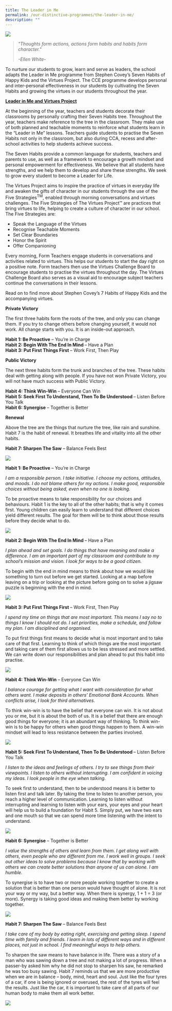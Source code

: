 ```yaml
---
title: The Leader in Me
permalink: /our-distinctive-programmes/the-leader-in-me/
description: ""
---
```

<img src="/images/LIM.jpg">
<blockquote>
<p><em>"Thoughts form actions, actions form habits and habits form character."</em></p>
<p><em>-Ellen White-</em></p>
</blockquote>
<p>To nurture our students to grow, learn and serve as leaders, the school adapts the Leader in Me programme from Stephen Covey&rsquo;s Seven Habits of Happy Kids and the Virtues Project. The CCE programme develops personal and inter-personal effectiveness in our students by cultivating the Seven Habits and growing the virtues in our students throughout the year.</p>
<p><strong><u>Leader in Me and Virtues Project</u></strong></p>
<p>At the beginning of the year, teachers and students decorate their classrooms by personally crafting their Seven Habits tree. Throughout the year, teachers make reference to the tree in the classroom. They make use of both planned and teachable moments to reinforce what students learn in the &ldquo;Leader in Me&rdquo; lessons. Teachers guide students to practise the Seven Habits not only in the classroom, but also during CCA, recess and after-school activities to help students achieve success.</p>
<p>The Seven Habits provide a common language for students, teachers and parents to use, as well as a framework to encourage a growth mindset and personal empowerment for effectiveness. We believe that all students have strengths, and we help them to develop and share these strengths. We seek to grow every student to become a Leader for Life.</p>
<p>The Virtues Project aims to inspire the practice of virtues in everyday life and awaken the gifts of character in our students through the use of the Five Strategies<sup>TM</sup>, enabled through morning conversations and virtues challenges. The Five Strategies of The Virtues Project&trade; are practices that bring virtues to life, helping to create a culture of character in our school. The Five Strategies are:</p>
<ul>
<li>Speak the Language of the Virtues</li>
<li>Recognise Teachable Moments</li>
<li>Set Clear Boundaries</li>
<li>Honor the Spirit</li>
<li>Offer Companioning</li>
</ul>
<p>Every morning, Form Teachers engage students in conversations and activities related to virtues. This helps our students to start the day right on a positive note. Form teachers then use the Virtues Challenge Board to encourage students to practise the virtues throughout the day. The Virtues Challenge Board also serves as a visual aid to encourage subject teachers continue the conversations in their lessons.</p>
<p>Read on to find more about Stephen Covey&rsquo;s 7 Habits of Happy Kids and the accompanying virtues.</p>
<p><strong>Private Victory</strong></p>
<p>The first three habits form the roots of the tree, and only you can change them. If you try to change others before changing yourself, it would not work. All change starts with you. It is an inside-out approach.</p>
<p><strong>Habit 1: Be Proactive</strong>&nbsp;&ndash; You&rsquo;re in Charge<br /><strong>Habit 2: Begin With The End In Mind&nbsp;</strong>&ndash; Have a Plan<br /><strong>Habit 3: Put First Things First&nbsp;</strong>&ndash; Work First, Then Play</p>
<p><strong>Public Victory</strong></p>
<p>The next three habits form the trunk and branches of the tree. These habits deal with getting along with people. If you have not won Private Victory, you will not have much success with Public Victory.</p>
<p><strong>Habit 4: Think Win-Win</strong>&nbsp;&ndash; Everyone Can Win<br /><strong>Habit 5: Seek First To Understand, Then To Be Understood&nbsp;</strong>&ndash; Listen Before You Talk<br /><strong>Habit 6: Synergise</strong>&nbsp;&ndash; Together is Better</p>
<p><strong>Renewal</strong></p>
<p>Above the tree are the things that nurture the tree, like rain and sunshine. Habit 7 is the habit of renewal. It breathes life and vitality into all the other habits.</p>
<p><strong>Habit&nbsp;7: Sharpen The Saw</strong>&nbsp;&ndash; Balance Feels Best</p>
<img src="/images/Tree.jpg">
<p><strong>Habit 1: Be Proactive</strong>&nbsp;&ndash; You&rsquo;re in Charge</p>
<p><em>I am a responsible person. I take initiative. I choose my actions, attitudes, and moods. I do not blame others for my actions. I make good, responsible choices without being asked, even when no one is looking.</em></p>
<p>To be proactive means to take responsibility for our choices and behaviours. Habit 1 is the key to all of the other habits; that is why it comes first. Young children can easily learn to understand that different choices yield different results. The goal for them will be to think about those results before they decide what to do.</p>
<img src="/images/1-1024x287.jpg">
<p><strong>Habit 2: Begin With The End In Mind&nbsp;</strong>&ndash; Have a Plan</p>
<p><em>I plan ahead and set goals. I do things that have meaning and make a difference. I am an important part of my classroom and contribute to my school&rsquo;s mission and vision. I look for ways to be a good citizen.</em></p>
<p>To begin with the end in mind means to think about how we would like something to turn out before we get started. Looking at a map before leaving on a trip or looking at the picture before going on to solve a jigsaw puzzle is beginning with the end in mind.</p>
<img src="/images/2w.jpg">
<p><strong>Habit 3: Put First Things First&nbsp;</strong>&ndash; Work First, Then Play</p>
<p><em>I spend my time on things that are most important. This means I say no to things I know I should not do. I set priorities, make a schedule, and follow my plan. I am disciplined and organised.</em></p>
<p>To put first things first means to decide what is most important and to take care of that first. Learning to think of which things are the most important and taking care of them first allows us to be less stressed and more settled. We can write down our responsibilities and plan ahead to put this habit into practise.</p>
<img src="/images/3w.jpg">
<p><strong>Habit 4: Think Win-Win</strong>&nbsp;&ndash; Everyone Can Win</p>
<p><em>I balance courage for getting what I want with consideration for what others want. I make deposits in others&rsquo; Emotional Bank Accounts. When conflicts arise, I look for third alternatives.</em></p>
<p>To think win-win is to have the belief that everyone can win. It is not about you or me, but it is about the both of us. It is a belief that there are enough good things for everyone; it is an abundant way of thinking. To think win-win is to be happy for others when good things happen to them. A win-win mindset will lead to less resistance between the parties involved.</p>
<img src="/images/4w.jpg">
<p><strong>Habit 5: Seek First To Understand, Then To Be Understood&nbsp;</strong>&ndash; Listen Before You Talk</p>
<p><em>I listen to the ideas and feelings of others. I try to see things from their viewpoints. I listen to others without interrupting. I am confident in voicing my ideas. I look people in the eye when talking.</em></p>
<p>To seek first to understand, then to be understood means it is better to listen first and talk later. By taking the time to listen to another person, you reach a higher level of communication. Learning to listen without interrupting and learning to listen with your ears, your eyes and your heart will help us to build a foundation for Habit 5. Simply put, we have two ears and one mouth so that we can spend more time listening with the intent to understand.</p>
<img src="/images/5w.jpg">
<p><strong>Habit 6: Synergise</strong>&nbsp;&ndash; Together is Better</p>
<p><em>I value the strengths of others and learn from them. I get along well with others, even people who are different from me. I work well in groups. I seek out other ideas to solve problems because I know that by working with others we can create better solutions than anyone of us can alone. I am humble.</em></p>
<p>To synergise is to have two or more people working together to create a solution that is better than one person would have thought of alone. It is not your way or my way, but a better way. When there is synergy, 1 + 1 = 3 (or more). Synergy is taking good ideas and making them better by working together.</p>
<img src="/images/6w.jpg">
<p><strong>Habit&nbsp;7: Sharpen The Saw</strong>&nbsp;&ndash; Balance Feels Best</p>
<p><em>I take care of my body by eating right, exercising and getting sleep. I spend time with family and friends. I learn in lots of different ways and in different places, not just in school. I find meaningful ways to help others.</em></p>
<p>To sharpen the saw means to have balance in life. There was a story of a man who was sawing down a tree and not making a lot of progress. When a passer-by asked him why he did not stop to sharpen his saw, he remarked he was too busy sawing. Habit 7 reminds us that we are more productive when we are in balance &ndash; body, mind, heart and soul. Just like the four tyres of a car, if one is being ignored or overused, the rest of the tyres will feel the results. Just like the car, it is important to take care of all parts of our human body to make them all work better.</p>
<img src="/images/7w.jpg">